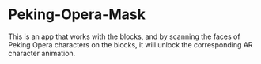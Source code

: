 # Peking-Opera-Mask
This is an app that works with the blocks, and by scanning the faces of Peking Opera characters on the blocks, it will unlock the corresponding AR character animation.
